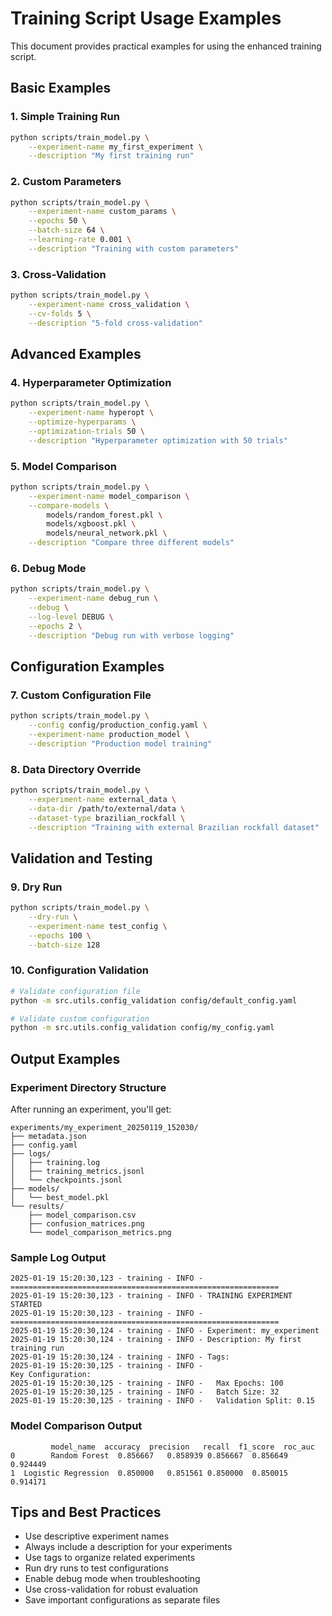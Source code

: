 # Training Script Usage Examples

This document provides practical examples for using the enhanced training script.

## Basic Examples

### 1. Simple Training Run

```bash
python scripts/train_model.py \
    --experiment-name my_first_experiment \
    --description "My first training run"
```

### 2. Custom Parameters

```bash
python scripts/train_model.py \
    --experiment-name custom_params \
    --epochs 50 \
    --batch-size 64 \
    --learning-rate 0.001 \
    --description "Training with custom parameters"
```

### 3. Cross-Validation

```bash
python scripts/train_model.py \
    --experiment-name cross_validation \
    --cv-folds 5 \
    --description "5-fold cross-validation"
```

## Advanced Examples

### 4. Hyperparameter Optimization

```bash
python scripts/train_model.py \
    --experiment-name hyperopt \
    --optimize-hyperparams \
    --optimization-trials 50 \
    --description "Hyperparameter optimization with 50 trials"
```

### 5. Model Comparison

```bash
python scripts/train_model.py \
    --experiment-name model_comparison \
    --compare-models \
        models/random_forest.pkl \
        models/xgboost.pkl \
        models/neural_network.pkl \
    --description "Compare three different models"
```

### 6. Debug Mode

```bash
python scripts/train_model.py \
    --experiment-name debug_run \
    --debug \
    --log-level DEBUG \
    --epochs 2 \
    --description "Debug run with verbose logging"
```

## Configuration Examples

### 7. Custom Configuration File

```bash
python scripts/train_model.py \
    --config config/production_config.yaml \
    --experiment-name production_model \
    --description "Production model training"
```

### 8. Data Directory Override

```bash
python scripts/train_model.py \
    --experiment-name external_data \
    --data-dir /path/to/external/data \
    --dataset-type brazilian_rockfall \
    --description "Training with external Brazilian rockfall dataset"
```

## Validation and Testing

### 9. Dry Run

```bash
python scripts/train_model.py \
    --dry-run \
    --experiment-name test_config \
    --epochs 100 \
    --batch-size 128
```

### 10. Configuration Validation

```bash
# Validate configuration file
python -m src.utils.config_validation config/default_config.yaml

# Validate custom configuration
python -m src.utils.config_validation config/my_config.yaml
```

## Output Examples

### Experiment Directory Structure

After running an experiment, you'll get:

```
experiments/my_experiment_20250119_152030/
├── metadata.json
├── config.yaml
├── logs/
│   ├── training.log
│   ├── training_metrics.jsonl
│   └── checkpoints.jsonl
├── models/
│   └── best_model.pkl
└── results/
    ├── model_comparison.csv
    ├── confusion_matrices.png
    └── model_comparison_metrics.png
```

### Sample Log Output

```
2025-01-19 15:20:30,123 - training - INFO - ============================================================
2025-01-19 15:20:30,123 - training - INFO - TRAINING EXPERIMENT STARTED
2025-01-19 15:20:30,123 - training - INFO - ============================================================
2025-01-19 15:20:30,124 - training - INFO - Experiment: my_experiment
2025-01-19 15:20:30,124 - training - INFO - Description: My first training run
2025-01-19 15:20:30,124 - training - INFO - Tags: 
2025-01-19 15:20:30,125 - training - INFO - 
Key Configuration:
2025-01-19 15:20:30,125 - training - INFO -   Max Epochs: 100
2025-01-19 15:20:30,125 - training - INFO -   Batch Size: 32
2025-01-19 15:20:30,125 - training - INFO -   Validation Split: 0.15
```

### Model Comparison Output

```
         model_name  accuracy  precision   recall  f1_score  roc_auc
0        Random Forest  0.856667   0.858939 0.856667  0.856649 0.924449
1  Logistic Regression  0.850000   0.851561 0.850000  0.850015 0.914171
```

## Tips and Best Practices

- Use descriptive experiment names
- Always include a description for your experiments
- Use tags to organize related experiments
- Run dry runs to test configurations
- Enable debug mode when troubleshooting
- Use cross-validation for robust evaluation
- Save important configurations as separate files